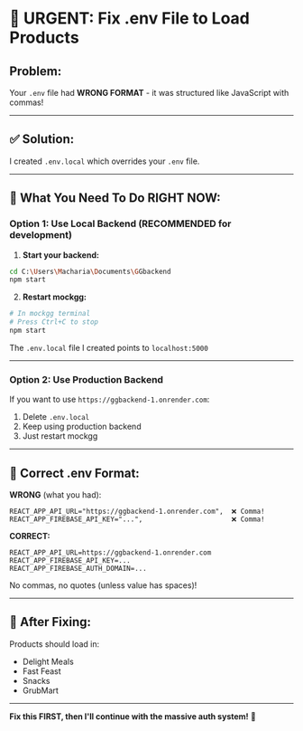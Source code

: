 # 🚨 URGENT: Fix .env File to Load Products

## Problem:
Your `.env` file had **WRONG FORMAT** - it was structured like JavaScript with commas!

---

## ✅ Solution:

I created `.env.local` which overrides your `.env` file.

---

## 🔧 What You Need To Do RIGHT NOW:

### Option 1: Use Local Backend (RECOMMENDED for development)

1. **Start your backend:**
```bash
cd C:\Users\Macharia\Documents\GGbackend
npm start
```

2. **Restart mockgg:**
```bash
# In mockgg terminal
# Press Ctrl+C to stop
npm start
```

The `.env.local` file I created points to `localhost:5000`

---

### Option 2: Use Production Backend

If you want to use `https://ggbackend-1.onrender.com`:

1. Delete `.env.local`
2. Keep using production backend
3. Just restart mockgg

---

## 📝 Correct .env Format:

**WRONG** (what you had):
```
REACT_APP_API_URL="https://ggbackend-1.onrender.com",  ❌ Comma!
REACT_APP_FIREBASE_API_KEY="...",                      ❌ Comma!
```

**CORRECT:**
```
REACT_APP_API_URL=https://ggbackend-1.onrender.com
REACT_APP_FIREBASE_API_KEY=...
REACT_APP_FIREBASE_AUTH_DOMAIN=...
```
No commas, no quotes (unless value has spaces)!

---

## 🎯 After Fixing:

Products should load in:
- Delight Meals
- Fast Feast
- Snacks
- GrubMart

---

**Fix this FIRST, then I'll continue with the massive auth system!** 🚀

